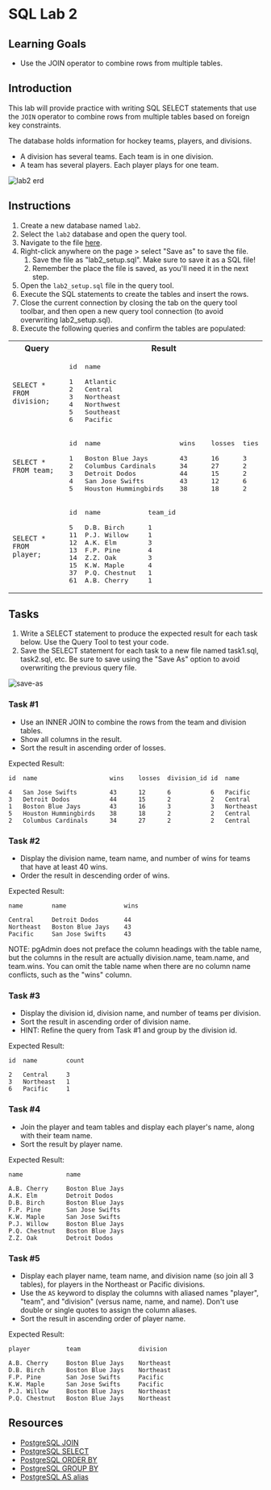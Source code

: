 # SQL Lab 2

## Learning Goals

- Use the JOIN operator to combine rows from multiple tables.

## Introduction

This lab will provide practice with writing SQL SELECT statements that use the
`JOIN` operator to combine rows from multiple tables based on foreign key
constraints.

The database holds information for hockey teams, players, and divisions.

- A division has several teams.  Each team is in one division.
- A team has several players.  Each player plays for one team.

![lab2 erd](https://curriculum-content.s3.amazonaws.com/6036/java-mod-5-sql-lab2/lab2_erd.png)

## Instructions

1. Create a new database named `lab2`.
2. Select the `lab2` database and open the query tool.
3. Navigate to the file [here](https://raw.githubusercontent.com/learn-co-curriculum/devops-m3-sql-lab-2/main/lab_setup.sql).
4. Right-click anywhere on the page > select "Save as" to save the file.
    1. Save the file as "lab2_setup.sql". Make sure to save it as a SQL file!
    2. Remember the place the file is saved, as you'll need it in the next step.
5. Open the `lab2_setup.sql` file in the query tool.
6. Execute the SQL statements to create the tables and insert the rows.
7. Close the current connection by closing the tab on the query tool toolbar,
   and then open a new query tool connection (to avoid overwriting
   lab2_setup.sql).
8. Execute the following queries and confirm the tables are populated:

<table>
<tr>
<th>
Query
</th>
<th>
Result
</th>
</tr>

<tr>
<td>

<pre>
<code>
SELECT *
FROM division;
</code>
</pre>

</td>

<td>

<pre>
id  name

1   Atlantic
2   Central
3   Northeast
4   Northwest
5   Southeast
6   Pacific
</pre>

</td>
</tr>

<tr>
<td>

<pre>
<code>
SELECT *
FROM team;
</code>
</pre>

</td>

<td>

<pre>
id  name                    wins    losses  ties

1   Boston Blue Jays        43	    16	    3
2   Columbus Cardinals      34      27	    2
3   Detroit Dodos           44	    15	    2
4   San Jose Swifts         43	    12	    6
5   Houston Hummingbirds    38	    18	    2
</pre>

</td>
</tr>

<tr>
<td>

<pre>
<code>
SELECT *
FROM player;
</code>
</pre>

</td>

<td>

<pre>
id  name            team_id

5   D.B. Birch      1
11  P.J. Willow     1
12  A.K. Elm        3
13  F.P. Pine       4
14  Z.Z. Oak        3
15  K.W. Maple      4
37  P.Q. Chestnut   1
61  A.B. Cherry     1
</pre>

</td>
</tr>

</table>

## Tasks

1. Write a SELECT statement to produce the expected result for each task below.
   Use the Query Tool to test your code.
2. Save the SELECT statement for each task to a new file named task1.sql,
   task2.sql, etc. Be sure to save using the "Save As" option to avoid
   overwriting the previous query file.

![save-as](https://curriculum-content.s3.amazonaws.com/pe-mod-3/sql-lab2/pgAdmin-save-as-lab2.png)

### Task #1

- Use an INNER JOIN to combine the rows from the team and division tables.
- Show all columns in the result.
- Sort the result in ascending order of losses.

Expected Result:

```text
id  name                    wins    losses  division_id id  name

4   San Jose Swifts         43      12      6           6   Pacific
3   Detroit Dodos           44      15      2           2   Central
1   Boston Blue Jays        43      16      3           3   Northeast
5   Houston Hummingbirds    38      18      2           2   Central
2   Columbus Cardinals      34      27      2           2   Central
```

### Task #2

- Display the division name, team name, and number of wins for teams that have
  at least 40 wins.
- Order the result in descending order of wins.

Expected Result:

```text
name        name                wins

Central     Detroit Dodos       44
Northeast   Boston Blue Jays    43
Pacific     San Jose Swifts     43
```

NOTE: pgAdmin does not preface the column headings with the table name, but the
columns in the result are actually division.name, team.name, and team.wins. You
can omit the table name when there are no column name conflicts, such as the
"wins" column.

### Task #3

- Display the division id, division name, and number of teams per division.
- Sort the result in ascending order of division name.
- HINT: Refine the query from Task #1 and group by the division id.

Expected Result:

```text
id  name        count

2   Central     3
3   Northeast   1
6   Pacific     1
```

### Task #4

- Join the player and team tables and display each player's name, along with
  their team name.
- Sort the result by player name.

Expected Result:

```text
name            name

A.B. Cherry     Boston Blue Jays
A.K. Elm        Detroit Dodos
D.B. Birch      Boston Blue Jays
F.P. Pine       San Jose Swifts
K.W. Maple      San Jose Swifts
P.J. Willow     Boston Blue Jays
P.Q. Chestnut   Boston Blue Jays
Z.Z. Oak        Detroit Dodos
```

### Task #5

- Display each player name, team name, and division name (so join all 3 tables),
  for players in the Northeast or Pacific divisions.
- Use the `AS` keyword to display the columns with aliased names "player",
  "team", and "division" (versus name, name, and name). Don't use double or
  single quotes to assign the column aliases.
- Sort the result in ascending order of player name.

Expected Result:

```text
player          team                division

A.B. Cherry     Boston Blue Jays    Northeast    
D.B. Birch      Boston Blue Jays    Northeast
F.P. Pine       San Jose Swifts     Pacific
K.W. Maple      San Jose Swifts     Pacific
P.J. Willow     Boston Blue Jays    Northeast
P.Q. Chestnut   Boston Blue Jays    Northeast
```

## Resources

- [PostgreSQL JOIN](https://www.postgresql.org/docs/current/tutorial-join.html)  
- [PostgreSQL SELECT](https://www.postgresql.org/docs/current/sql-select.html)
- [PostgreSQL ORDER BY](https://www.postgresqltutorial.com/postgresql-tutorial/postgresql-order-by/)
- [PostgreSQL GROUP BY](https://www.postgresqltutorial.com/postgresql-tutorial/postgresql-group-by/)  
- [PostgreSQL AS alias](https://www.postgresqltutorial.com/postgresql-tutorial/postgresql-alias/)
